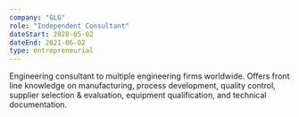 ```yaml
---
company: "GLG"
role: "Independent Consultant"
dateStart: 2020-05-02
dateEnd: 2021-06-02
type: entrepreneurial
---
```


Engineering consultant to multiple engineering firms worldwide. Offers front line knowledge on manufacturing, process development, quality control, supplier selection & evaluation, equipment qualification, and technical documentation.